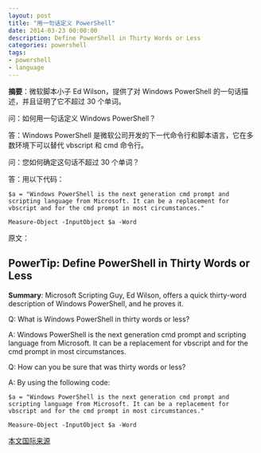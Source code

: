```yaml
---
layout: post
title: "用一句话定义 PowerShell"
date: 2014-03-23 00:00:00
description: Define PowerShell in Thirty Words or Less
categories: powershell
tags:
- powershell
- language
---
```

**摘要**：微软脚本小子 Ed Wilson，提供了对 Windows PowerShell 的一句话描述，并且证明了它不超过 30 个单词。

问：如何用一句话定义 Windows PowerShell？

答：Windows PowerShell 是微软公司开发的下一代命令行和脚本语言，它在多数环境下可以替代 vbscript 和 cmd 命令行。

问：您如何确定这句话不超过 30 个单词？

答：用以下代码：

	$a = "Windows PowerShell is the next generation cmd prompt and scripting language from Microsoft. It can be a replacement for vbscript and for the cmd prompt in most circumstances."
	
	Measure-Object -InputObject $a -Word

原文：
## PowerTip: Define PowerShell in Thirty Words or Less
**Summary**: Microsoft Scripting Guy, Ed Wilson, offers a quick thirty-word description of Windows PowerShell, and he proves it.

Q: What is Windows PowerShell in thirty words or less?

A: Windows PowerShell is the next generation cmd prompt and scripting language from Microsoft. It can be a replacement for vbscript and for the cmd prompt in most circumstances.

Q: How can you be sure that was thirty words or less?

A: By using the following code:

	$a = "Windows PowerShell is the next generation cmd prompt and scripting language from Microsoft. It can be a replacement for vbscript and for the cmd prompt in most circumstances."
	
	Measure-Object -InputObject $a -Word

[本文国际来源](http://i1.blogs.technet.com/b/heyscriptingguy/archive/2012/08/12/powertip-define-powershell-in-thirty-words-or-less.aspx)
